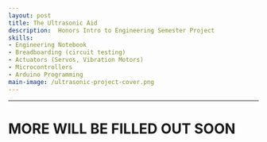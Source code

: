 ```yaml
---
layout: post
title: The Ultrasonic Aid
description:  Honors Intro to Engineering Semester Project
skills: 
- Engineering Notebook
- Breadboarding (circuit testing)
- Actuators (Servos, Vibration Motors)
- Microcontrollers
- Arduino Programming
main-image: /ultrasonic-project-cover.png
---
```


---

# MORE WILL BE FILLED OUT SOON
